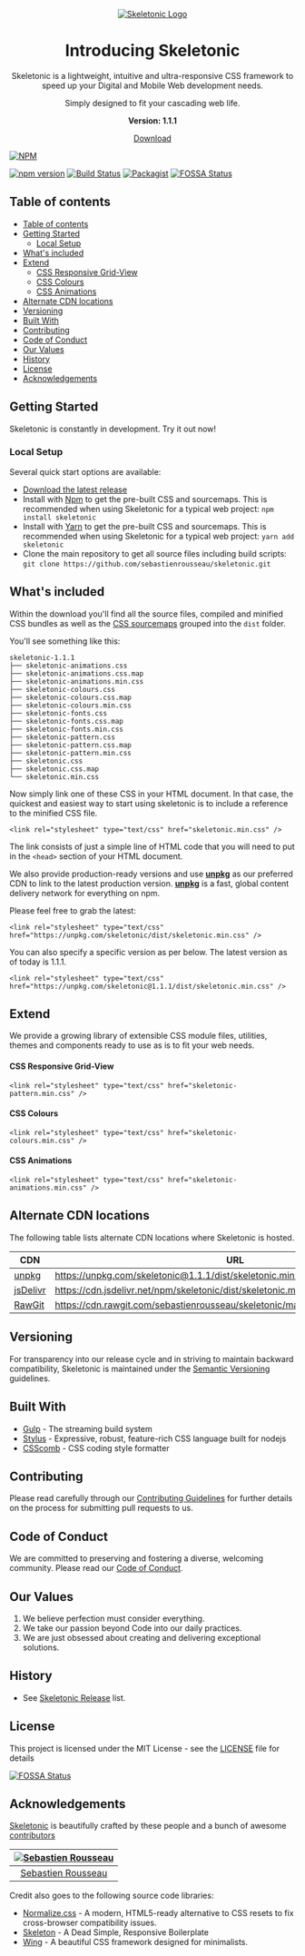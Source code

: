 <p align="center">
	<a href="https://skeletonic.io">
		<img src="https://github.com/sebastienrousseau/skeletonic/raw/master/images/skeletonic.png" alt="Skeletonic Logo"  />
	</a>  
</p>

<h1 align="center">Introducing Skeletonic</h1>

<p align="center">Skeletonic is a lightweight, intuitive and ultra-responsive CSS framework to speed up your Digital and Mobile Web development needs.</p>

<p align="center">Simply designed to fit your cascading web life.</p>

<p align="center"><strong>Version: 1.1.1</strong></p>

<p align="center">
  <a href="https://github.com/sebastienrousseau/skeletonic/archive/v1.1.1.zip" class="button primary">Download</a>
</p>

[![NPM](https://nodei.co/npm/skeletonic.png)](https://nodei.co/npm/skeletonic/)

[![npm version](https://badge.fury.io/js/skeletonic.svg)](https://badge.fury.io/js/skeletonic)
[![Build Status](https://travis-ci.org/sebastienrousseau/skeletonic.svg?branch=master)](https://travis-ci.org/sebastienrousseau/skeletonic)
[![Packagist](https://img.shields.io/badge/license-MIT-blue.svg)](https://skeletonic.github.io/license)
[![FOSSA Status](https://app.fossa.io/api/projects/git%2Bgithub.com%2Freedia%2Fskeletonic.svg?type=shield)](https://app.fossa.io/projects/git%2Bgithub.com%2Freedia%2Fskeletonic?ref=badge_shield)

## Table of contents

- [Table of contents](#table-of-contents)
- [Getting Started](#getting-started)
  - [Local Setup](#local-setup)
- [What's included](#whats-included)
- [Extend](#extend)
    - [CSS Responsive Grid-View](#css-responsive-grid-view)
    - [CSS Colours](#css-colours)
    - [CSS Animations](#css-animations)
- [Alternate CDN locations](#alternate-cdn-locations)
- [Versioning](#versioning)
- [Built With](#built-with)
- [Contributing](#contributing)
- [Code of Conduct](#code-of-conduct)
- [Our Values](#our-values)
- [History](#history)
- [License](#license)
- [Acknowledgements](#acknowledgements)

## Getting Started

Skeletonic is constantly in development. Try it out now!
### Local Setup

Several quick start options are available:

-   [Download the latest release](https://github.com/sebastienrousseau/skeletonic/archive/v1.1.1.zip)
-   Install with [Npm](https://www.npmjs.com/package/skeletonic) to get the pre-built CSS and sourcemaps. This is recommended when using Skeletonic for a typical web project: ```npm install skeletonic```
-   Install with [Yarn](https://yarnpkg.com/en/package/skeletonic) to get the pre-built CSS and sourcemaps. This is recommended when using Skeletonic for a typical web project: ```yarn add skeletonic```
-   Clone the main repository to get all source files including build scripts: `git clone https://github.com/sebastienrousseau/skeletonic.git`

## What's included

Within the download you'll find all the source files, compiled and minified CSS bundles as well as the [CSS sourcemaps](https://developers.google.com/web/tools/chrome-devtools/javascript/source-maps) grouped into the ```dist``` folder. 

You'll see something like this:

```
skeletonic-1.1.1
├── skeletonic-animations.css
├── skeletonic-animations.css.map
├── skeletonic-animations.min.css
├── skeletonic-colours.css
├── skeletonic-colours.css.map
├── skeletonic-colours.min.css
├── skeletonic-fonts.css
├── skeletonic-fonts.css.map
├── skeletonic-fonts.min.css
├── skeletonic-pattern.css
├── skeletonic-pattern.css.map
├── skeletonic-pattern.min.css
├── skeletonic.css
├── skeletonic.css.map
└── skeletonic.min.css
```
Now simply link one of these CSS in your HTML document. In that case, the quickest and easiest way to start using skeletonic is to include a reference to the minified CSS file.

```<link rel="stylesheet" type="text/css" href="skeletonic.min.css" />```

The link consists of just a simple line of HTML code that you will need to put in the ```<head>```  section of your HTML document.

We also provide production-ready versions and use **[unpkg](https://unpkg.com/)** as our preferred CDN to link to the latest production version. **[unpkg](https://unpkg.com/)** is a fast, global content delivery network for everything on npm.  

Please feel free to grab the latest:

```<link rel="stylesheet" type="text/css" href="https://unpkg.com/skeletonic/dist/skeletonic.min.css" />```

You can also specify a specific version as per below. The latest version as of today is 1.1.1.

```<link rel="stylesheet" type="text/css" href="https://unpkg.com/skeletonic@1.1.1/dist/skeletonic.min.css" />```

## Extend

We provide a growing library of extensible CSS module files, utilities, themes and components ready to use as is to fit your web needs.
#### CSS Responsive Grid-View
```<link rel="stylesheet" type="text/css" href="skeletonic-pattern.min.css" />```

#### CSS Colours
```<link rel="stylesheet" type="text/css" href="skeletonic-colours.min.css" />```

#### CSS Animations
```<link rel="stylesheet" type="text/css" href="skeletonic-animations.min.css" />```

## Alternate CDN locations
The following table lists alternate CDN locations where Skeletonic is hosted.

| CDN | URL | HTTPS | Combo |
|---|---|---|---|
| [unpkg](https://unpkg.com/) | https://unpkg.com/skeletonic@1.1.1/dist/skeletonic.min.css | Yes | No |
| [jsDelivr](https://www.jsdelivr.com/) | https://cdn.jsdelivr.net/npm/skeletonic/dist/skeletonic.min.css  | Yes | Yes |
| [RawGit](http://rawgit.com/) | https://cdn.rawgit.com/sebastienrousseau/skeletonic/master/dist/skeletonic.min.css | Yes | No |

## Versioning
For transparency into our release cycle and in striving to maintain backward compatibility, Skeletonic is maintained under the [Semantic Versioning](https://semver.org/) guidelines. 

## Built With
-   [Gulp](https://gulpjs.com/) - The streaming build system
-   [Stylus](http://stylus-lang.com/) - Expressive, robust, feature-rich CSS language built for nodejs
-   [CSScomb](http://csscomb.com/) - CSS coding style formatter

## Contributing

Please read carefully through our [Contributing Guidelines](https://github.com/sebastienrousseau/skeletonic/blob/master/CONTRIBUTING.md) for further details on the process for submitting pull requests to us.

## Code of Conduct
We are committed to preserving and fostering a diverse, welcoming community. Please read our [Code of Conduct](https://github.com/sebastienrousseau/skeletonic/blob/master/CODE_OF_CONDUCT.md).

## Our Values
1.  We believe perfection must consider everything.
2.  We take our passion beyond Code into our daily practices.
3.  We are just obsessed about creating and delivering exceptional solutions.

## History

*   See [Skeletonic Release](https://github.com/sebastienrousseau/skeletonic/releases) list.


## License

This project is licensed under the MIT License - see the [LICENSE](https://github.com/sebastienrousseau/skeletonic/blob/master/LICENSE) file for details


[![FOSSA Status](https://app.fossa.io/api/projects/git%2Bgithub.com%2Freedia%2Fskeletonic.svg?type=large)](https://app.fossa.io/projects/git%2Bgithub.com%2Freedia%2Fskeletonic?ref=badge_large)

## Acknowledgements

[Skeletonic](https://skeletonic.io) is beautifully crafted by these people and a bunch of awesome [contributors](https://github.com/sebastienrousseau/skeletonic/graphs/contributors)

[![Sebastien Rousseau](https://avatars0.githubusercontent.com/u/1394998?s=117)](https://sebastienrousseau.co.uk) |
|:---:
[Sebastien Rousseau](https://github.com/sebastienrousseau) |

Credit also goes to the following source code libraries:
-   [Normalize.css](http://necolas.github.io/normalize.css/) - A modern, HTML5-ready alternative to CSS resets to fix cross-browser compatibility issues.
-   [Skeleton](http://www.getskeleton.com) - A Dead Simple, Responsive Boilerplate
-   [Wing](https://kbrsh.github.io/wing/) - A beautiful CSS framework designed for minimalists.
